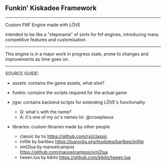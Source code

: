## Funkin' Kiskadee Framework

---

Custom FNF Engine made with LÖVE

intended to be like a "stepmania" of sorts for fnf engines, introducing many competitive features and customisation.

---

This engine is in a major work in progress state, prone to changes and improvements as time goes on.

---

SOURCE GUIDE:
  - assets:
      contains the game assets, what else?
  - funkin:
      contains the scripts required for the actual game
  - jigw:
      contains backend scripts for extending LÖVE's functionality
      
      - Q: what's with the name?
      - A: it's one of my oc's names lol. @crowplexus
  - libraries:
      custom libraries made by other people
      - classic by txi
        https://github.com/rxi/classic
      - inifile by bartbes
        https://luarocks.org/modules/bartbes/inifile
      - xml2lua by manoelcampos
        https://github.com/manoelcampos/xml2lua
      - tween.lua by kikito
        https://github.com/kikito/tween.lua
